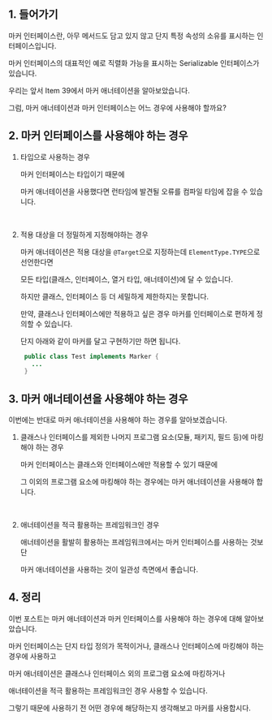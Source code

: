 ## 1. 들어가기

마커 인터페이스란, 아무 메서드도 담고 있지 않고 단지 특정 속성의 소유를 표시하는 인터페이스입니다.

마커 인터페이스의 대표적인 예로 직렬화 가능을 표시하는 Serializable 인터페이스가 있습니다.

우리는 앞서 Item 39에서 마커 애너테이션을 알아보았습니다.

그럼, 마커 애너테이션과 마커 인터페이스는 어느 경우에 사용해야 할까요?

## 2. 마커 인터페이스를 사용해야 하는 경우

1. 타입으로 사용하는 경우

   마커 인터페이스는 타입이기 때문에
   
   마커 애너테이션을 사용했다면 런타임에 발견될 오류를 컴파일 타임에 잡을 수 있습니다.

   <br>

2. 적용 대상을 더 정밀하게 지정해야하는 경우

   마커 애너테이션은 적용 대상을 `@Target`으로 지정하는데 `ElementType.TYPE`으로 선언한다면

   모든 타입(클래스, 인터페이스, 열거 타입, 애너테이션)에 달 수 있습니다.

   하지만 클래스, 인터페이스 등 더 세밀하게 제한하지는 못합니다.

   만약, 클래스나 인터페이스에만 적용하고 싶은 경우 마커를 인터페이스로 편하게 정의할 수 있습니다.

   단지 아래와 같이 마커를 달고 구현하기만 하면 됩니다.

   ```java
    public class Test implements Marker {
      ...
    }
   ```

## 3. 마커 애너테이션을 사용해야 하는 경우

이번에는 반대로 마커 애너테이션을 사용해야 하는 경우를 알아보겠습니다.

1. 클래스나 인터페이스를 제외한 나머지 프로그램 요소(모듈, 패키지, 필드 등)에 마킹해야 하는 경우

   마커 인터페이스는 클래스와 인터페이스에만 적용할 수 있기 때문에

   그 이외의 프로그램 요소에 마킹해야 하는 경우에는 마커 애너테이션을 사용해야 합니다.

   <br>

2. 애너테이션을 적극 활용하는 프레임워크인 경우

   애너테이션을 활발히 활용하는 프레임워크에서는 마커 인터페이스를 사용하는 것보단

   마커 애너테이션을 사용하는 것이 일관성 측면에서 좋습니다.

## 4. 정리

이번 포스트는 마커 애너테이션과 마커 인터페이스를 사용해야 하는 경우에 대해 알아보았습니다.

마커 인터페이스는 단지 타입 정의가 목적이거나, 클래스나 인터페이스에 마킹해야 하는 경우에 사용하고

마커 애너테이션은 클래스나 인터페이스 외의 프로그램 요소에 마킹하거나

애너테이션을 적극 활용하는 프레임워크인 경우 사용할 수 있습니다.

그렇기 때문에 사용하기 전 어떤 경우에 해당하는지 생각해보고 마커를 사용합시다.